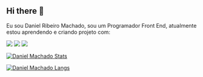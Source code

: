 ## Hi there 👋

Eu sou Daniel Ribeiro Machado, sou um Programador Front End, atualmente estou aprendendo e criando projeto com:

<img src="https://img.shields.io/badge/HTML5-E34F26?style=for-the-badge&logo=html5&logoColor=white">

<img src="https://img.shields.io/badge/CSS3-1572B6?style=for-the-badge&logo=css3&logoColor=white">

<img src="https://img.shields.io/badge/JavaScript-323330?style=for-the-badge&logo=javascript&logoColor=F7DF1E">



[![Daniel Machado Stats](https://github-readme-stats.vercel.app/api?username=DanielMachado-web)](https://github.com/anuraghazra/github-readme-stats)

[![Daniel Machado Langs](https://github-readme-stats.vercel.app/api/top-langs/?username=DanielMachado-web)](https://github.com/anuraghazra/github-readme-stats)
